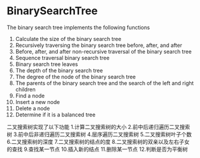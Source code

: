 # BinarySearchTree

The binary search tree implements the following functions
1. Calculate the size of the binary search tree
2. Recursively traversing the binary search tree before, after, and after
3. Before, after, and after non-recursive traversal of the binary search tree
4. Sequence traversal binary search tree
5. Binary search tree leaves
6. The depth of the binary search tree
7. The degree of the node of the binary search tree
8. The parents of the binary search tree and the search of the left and right children
9. Find a node
10. Insert a new node
11. Delete a node
12. Determine if it is a balanced tree

二叉搜索树实现了以下功能
1.计算二叉搜索树的大小
2.前中后递归遍历二叉搜索树
3.前中后非递归遍历二叉搜索树
4.层序遍历二叉搜索树
5.二叉搜索树叶子个数
6.二叉搜索树的深度
7.二叉搜索树的结点的度
8.二叉搜索树的双亲以及左右子女的查找
9.查找某一节点
10.插入新的结点
11.删除某一节点
12.判断是否为平衡树
